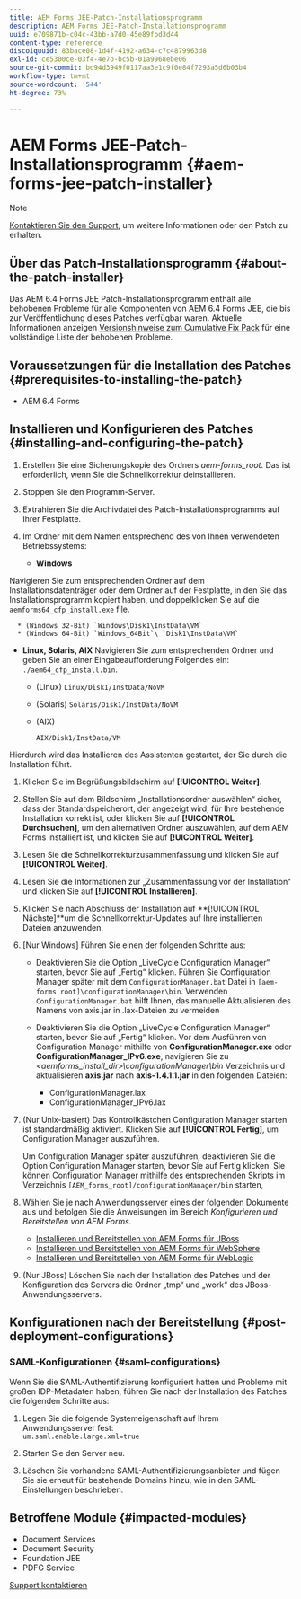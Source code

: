 ```yaml
---
title: AEM Forms JEE-Patch-Installationsprogramm
description: AEM Forms JEE-Patch-Installationsprogramm
uuid: e709871b-c04c-43bb-a7d0-45e89fbd3d44
content-type: reference
discoiquuid: 83bace08-1d4f-4192-a634-c7c4879963d8
exl-id: ce5300ce-03f4-4e7b-bc5b-01a9968ebe06
source-git-commit: bd94d3949f0117aa3e1c9f0e84f7293a5d6b03b4
workflow-type: tm+mt
source-wordcount: '544'
ht-degree: 73%

---
```


# AEM Forms JEE-Patch-Installationsprogramm {#aem-forms-jee-patch-installer}

>[!NOTE]
>
>[Kontaktieren Sie den Support](https://www.adobe.com/account/sign-in.supportportal.html), um weitere Informationen oder den Patch zu erhalten.

## Über das Patch-Installationsprogramm {#about-the-patch-installer}

Das AEM 6.4 Forms JEE Patch-Installationsprogramm enthält alle behobenen Probleme für alle Komponenten von AEM 6.4 Forms JEE, die bis zur Veröffentlichung dieses Patches verfügbar waren. Aktuelle Informationen anzeigen  [Versionshinweise zum Cumulative Fix Pack](cfp-release-notes.md) für eine vollständige Liste der behobenen Probleme.

## Voraussetzungen für die Installation des Patches {#prerequisites-to-installing-the-patch}

* AEM 6.4 Forms

## Installieren und Konfigurieren des Patches {#installing-and-configuring-the-patch}

1. Erstellen Sie eine Sicherungskopie des Ordners *aem-forms_root*. Das ist erforderlich, wenn Sie die Schnellkorrektur deinstallieren.
1. Stoppen Sie den Programm-Server.
1. Extrahieren Sie die Archivdatei des Patch-Installationsprogramms auf Ihrer Festplatte.
1. Im Ordner mit dem Namen entsprechend des von Ihnen verwendeten Betriebssystems:

   * **Windows**


Navigieren Sie zum entsprechenden Ordner auf dem Installationsdatenträger oder dem Ordner auf der Festplatte, in den Sie das Installationsprogramm kopiert haben, und doppelklicken Sie auf die 
`aemforms64_cfp_install.exe` file.

      * (Windows 32-Bit) `Windows\Disk1\InstData\VM`
      * (Windows 64-Bit) `Windows_64Bit`\ `Disk1\InstData\VM`
   * **Linux, Solaris, AIX**
Navigieren Sie zum entsprechenden Ordner und geben Sie an einer Eingabeaufforderung Folgendes ein: 
`./aem64_cfp_install.bin`.

      * (Linux) `Linux/Disk1/InstData/NoVM`
      * (Solaris) `Solaris/Disk1/InstData/NoVM`
      * (AIX)

         ```
         AIX/Disk1/InstData/VM
         ```
   Hierdurch wird das Installieren des Assistenten gestartet, der Sie durch die Installation führt.

1. Klicken Sie im Begrüßungsbildschirm auf **[!UICONTROL Weiter]**.
1. Stellen Sie auf dem Bildschirm „Installationsordner auswählen“ sicher, dass der Standardspeicherort, der angezeigt wird, für Ihre bestehende Installation korrekt ist, oder klicken Sie auf **[!UICONTROL Durchsuchen]**, um den alternativen Ordner auszuwählen, auf dem AEM Forms installiert ist, und klicken Sie auf **[!UICONTROL Weiter]**.

1. Lesen Sie die Schnellkorrekturzusammenfassung und klicken Sie auf **[!UICONTROL Weiter]**.
1. Lesen Sie die Informationen zur „Zusammenfassung vor der Installation“ und klicken Sie auf **[!UICONTROL Installieren]**.
1. Klicken Sie nach Abschluss der Installation auf **[!UICONTROL Nächste]**um die Schnellkorrektur-Updates auf Ihre installierten Dateien anzuwenden.
1. [Nur Windows] Führen Sie einen der folgenden Schritte aus:

   * Deaktivieren Sie die Option „LiveCycle Configuration Manager“ starten, bevor Sie auf „Fertig“ klicken. Führen Sie Configuration Manager später mit dem `ConfigurationManager.bat` Datei in `[aem-forms root]\configurationManager\bin`. Verwenden `ConfigurationManager.bat` hilft Ihnen, das manuelle Aktualisieren des Namens von axis.jar in .lax-Dateien zu vermeiden
   * Deaktivieren Sie die Option „LiveCycle Configuration Manager“ starten, bevor Sie auf „Fertig“ klicken. Vor dem Ausführen von Configuration Manager mithilfe von **ConfigurationManager.exe** oder **ConfigurationManager_IPv6.exe**, navigieren Sie zu *&lt;aemforms_install_dir>\configurationManager\bin* Verzeichnis und aktualisieren **axis.jar** nach **axis-1.4.1.1.jar** in den folgenden Dateien:

      * ConfigurationManager.lax
      * ConfigurationManager_IPv6.lax

1. (Nur Unix-basiert) Das Kontrollkästchen Configuration Manager starten ist standardmäßig aktiviert. Klicken Sie auf **[!UICONTROL Fertig]**, um Configuration Manager auszuführen.

   Um Configuration Manager später auszuführen, deaktivieren Sie die Option Configuration Manager starten, bevor Sie auf Fertig klicken. Sie können Configuration Manager mithilfe des entsprechenden Skripts im Verzeichnis `[AEM_forms_root]/configurationManager/bin` starten,

1. Wählen Sie je nach Anwendungsserver eines der folgenden Dokumente aus und befolgen Sie die Anweisungen im Bereich *Konfigurieren und Bereitstellen von AEM Forms*.

   * [Installieren und Bereitstellen von AEM Forms für JBoss](http://www.adobe.com/go/learn_aemforms_installJBoss_64_de) 
   * [Installieren und Bereitstellen von AEM Forms für WebSphere](http://www.adobe.com/go/learn_aemforms_installWebSphere_64_de)
   * [Installieren und Bereitstellen von AEM Forms für WebLogic](http://www.adobe.com/go/learn_aemforms_installWebLogic_64_de)

1. (Nur JBoss) Löschen Sie nach der Installation des Patches und der Konfiguration des Servers die Ordner „tmp“ und „work“ des JBoss-Anwendungsservers.

## Konfigurationen nach der Bereitstellung {#post-deployment-configurations}

### SAML-Konfigurationen {#saml-configurations}

Wenn Sie die SAML-Authentifizierung konfiguriert hatten und Probleme mit großen IDP-Metadaten haben, führen Sie nach der Installation des Patches die folgenden Schritte aus:

1. Legen Sie die folgende Systemeigenschaft auf Ihrem Anwendungsserver fest:\
   `um.saml.enable.large.xml=true`

1. Starten Sie den Server neu.
1. Löschen Sie vorhandene SAML-Authentifizierungsanbieter und fügen Sie sie erneut für bestehende Domains hinzu, wie in den SAML-Einstellungen beschrieben.

## Betroffene Module {#impacted-modules}

* Document Services
* Document Security
* Foundation JEE
* PDFG Service

[Support kontaktieren](https://www.adobe.com/account/sign-in.supportportal.html)
